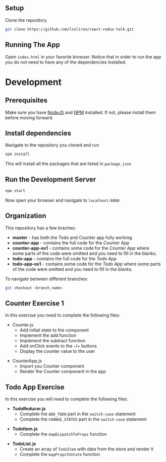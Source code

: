 
## Setup
Clone the repository
```bash
git clone https://github.com/lsxliron/react-redux-talk.git
```

## Running The App
Open `index.html` in your favorite browser. Notice that in order to run the app you do not need to have any of the dependencies installed.


# Development

## Prerequisites
Make sure you have [NodeJS](https://nodejs.org/en/download/) and [NPM](http://blog.npmjs.org/post/85484771375/how-to-install-npm) installed. If not, please install them before moving forward.


## Install dependencies
Navigate to the repository you cloned and run 
```bash
npm install
```
This will install all the packages that are listed in `package.json`

## Run the Development Server
```bash
npm start
```

Now open your browser and navigate to  `localhost:8080`

## Organization
This repository has a few braches:
- **master** - has both the Todo and Counter app fully working
- **counter-app** - contains the full code for the *Counter App*
- **counter-app-ex1** - contains some code for the *Counter App* where some parts of the code were omitted and you need to fill in the blanks. 
- **todo-app** - contains the full code for the *Todo App*
- **todo-app-ex1** - contains some code for the *Todo App* where some parts of the code were omitted and you need to fill in the blanks. 

To navigate between different branches:
```bash
git checkout <branch_name>
```

## Counter Exercise 1
In this exercise you need to complete the following files:
- Counter.js
    + Add initial state to the component
    + Implement the add function
    + Implement the subtract function
    + Add onClick events to the -/+ buttons
    + Display the counter value to the user
+ CounterApp.js
    * Import you Counter component
    * Render the Counter component in the app


## Todo App Exercise
In this exercise you will need to complete the following files:
- **TodoReducer.js**
    + Complete the `ADD_TODO` part in the `switch-case` statement
    + Complete the `CHANGE_STATUS` part in the `switch-case` statement
+ **TodoItem.js**
    * Complete the `mapDispatchToProps` function
* **TodoList.js**
    * Create an array of `TodoItem` with data from the store and render it
    * Complete the `mapPropsToState` function